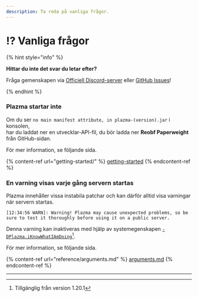 ```yaml
---
description: Ta reda på vanliga frågor.
---
```


# ⁉️ Vanliga frågor

{% hint style="info" %}

**Hittar du inte det svar du letar efter?**

Fråga gemenskapen via [Officiell Discord-server](https://discord.gg/MmfC52K8A8) eller [GitHub Issues](https://github.com/PlazmaMC/PlazmaBukkit/issues)!

{% endhint %}

### Plazma startar inte

Om du ser `no main manifest attribute, in plazma-(version).jar` i konsolen,\
har du laddat ner en utvecklar-API-fil, du bör ladda ner **Reobf Paperweight** från GitHub-sidan.

För mer information, se följande sida.

{% content-ref url="getting-started/" %}
[getting-started](getting-started#id-2)
{% endcontent-ref %}

### En varning visas varje gång servern startas

Plazma innehåller vissa instabila patchar och kan därför alltid visa varningar när servern startas.

```log
[12:34:56 WARN]: Warning! Plazma may cause unexpected problems, so be sure to test it thoroughly before using it on a public server.
```

Denna varning kan inaktiveras med hjälp av systemegenskapen [`-DPlazma.iKnowWhatIAmDoing`](#user-content-fn-1)[^1].

För mer information, se följande sida.

{% content-ref url="reference/arguments.md" %}
[arguments.md](reference/arguments.md#plazma.iknowwhatiamdoing)
{% endcontent-ref %}

***

[^1]: Tillgänglig från version 1.20.1

